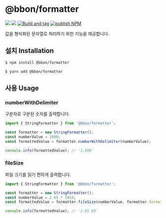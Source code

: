 # @bbon/formatter

[![](https://shields.io/npm/v/@bbon/formatter)](https://www.npmjs.com/package/@bbon/formatter) [![](https://shields.io/npm/dt/@bbon/formatter)](https://www.npmjs.com/package/@bbon/formatter) [![Build and tag](https://github.com/bbonkr/bbon-formatter/actions/workflows/build-and-tag.yml/badge.svg)](https://github.com/bbonkr/bbon-formatter/actions/workflows/build-and-tag.yml) [![publish NPM](https://github.com/bbonkr/bbon-formatter/actions/workflows/publish-npm.yml/badge.svg)](https://github.com/bbonkr/bbon-formatter/actions/workflows/publish-npm.yml)


값을 형식화된 문자열로 처리하기 위한 기능을 제공합니다.

## 설치 Installation

```sh
$ npm install @bbon/formatter
```

```sh
$ yarn add @bbon/formatter
```

## 사용 Usage

### numberWithDelimiter

구분자로 구분된 숫자를 출력합니다.

```typescript
import { StringFormatter } from '@bbon/formatter';

const formatter = new StringFormatter();
const numberValue = 1000;
const formattedValue = formatter.numberWithDelimiter(numberValue);

console.info(formattedValue); // '1,000'
```

### fileSize

파일 크기를 읽기 편하게 출력합니다.

```typescript
import { StringFormatter } from '@bbon/formatter';

const formatter = new StringFormatter();
const numberValue = 2.05 * 1024;
const formattedValue = formatter.fileSize(numberValue, formatter.formattedValue, ['Bytes', 'KB', 'MB', 'GB', 'TB', 'PB']);

console.info(formattedValue); // '2.05 KB'
```
